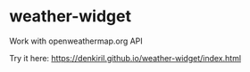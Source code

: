 # weather-widget
Work with openweathermap.org API

Try it here: https://denkiril.github.io/weather-widget/index.html
